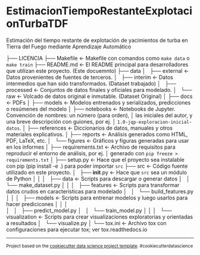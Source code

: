 EstimacionTiempoRestanteExplotacionTurbaTDF
==============================

Estimación del tiempo restante de explotación de yacimientos de turba en Tierra del Fuego mediante Aprendizaje Automático

├── LICENCIA
├── Makefile           <- Makefile con comandos como `make data` o `make train`
├── README.md          <- El README principal para desarrolladores que utilizan este proyecto. (Este docuemnto)
├── data
│   ├── external       <- Datos provenientes de fuentes de terceros. 
│   ├── interim        <- Datos intermedios que han sido transformados. (Dataset trabajado)
│   ├── processed      <- Conjuntos de datos finales y oficiales para modelado.
│   └── raw            <- Volcado de datos original e inmutable. (Dataset Original)
│
├── docs               <- PDFs
│
├── models             <- Modelos entrenados y serializados, predicciones o resúmenes del modelo
│
├── notebooks          <- Notebooks de Jupyter. Convención de nombres: un número (para orden),
│                         las iniciales del autor, y una breve descripción con guiones, por ej.
│                         `1.0-jqp-exploracion-inicial-datos`.
│
├── references         <- Diccionarios de datos, manuales y otros materiales explicativos.
│
├── reports            <- Análisis generados como HTML, PDF, LaTeX, etc.
│   └── figures        <- Gráficos y figuras generadas para usar en los informes
│
├── requirements.txt   <- Archivo de requisitos para reproducir el entorno de análisis, por ej.
│                         generado con `pip freeze > requirements.txt`
│
├── setup.py           <- Hace que el proyecto sea instalable con pip (pip install -e .) para poder importar `src`
├── src                <- Código fuente utilizado en este proyecto.
│   ├── __init__.py    <- Hace que `src` sea un módulo de Python
│   │
│   ├── data           <- Scripts para descargar o generar datos
│   │   └── make_dataset.py
│   │
│   ├── features       <- Scripts para transformar datos crudos en características para modelado
│   │   └── build_features.py
│   │
│   ├── models         <- Scripts para entrenar modelos y luego usarlos para hacer predicicones
│   │   │                 
│   │   ├── predict_model.py
│   │   └── train_model.py
│   │
│   └── visualization  <- Scripts para crear visualizaciones exploratorias y orientadas a resultados
│       └── visualize.py
│
└── tox.ini            <- Archivo tox con configuraciones para ejecutar tox; ver tox.readthedocs.io


--------

<p><small>Project based on the <a target="_blank" href="https://drivendata.github.io/cookiecutter-data-science/">cookiecutter data science project template</a>. #cookiecutterdatascience</small></p>
